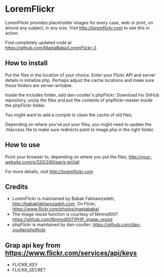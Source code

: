 # LoremFlickr
LoremFlickr provides placeholder images for every case, web or print, on almost any subject, in any size. Visit http://loremflickr.com to see this in action.

Find completely updated code at https://github.com/MastaBaba/LoremFlickr-2.

## How to install
Put the files in the location of your choice. Enter your Flickr API and server details in initialize.php. Perhaps adjust the cache locations and make sure those folders are server-writable. 

Inside the includes folder, add dan-coulter's phpFlickr: Download his GitHub repository, unzip the files and put the contents of phpflickr-master inside the phpFlickr folder.

You might want to add a cronjob to clean the cache of old files.

Depending on where you've put your files, you might need to update the .htaccess file to make sure redirects point to image.php in the right folder.
## How to use
Point your browser to, depending on where you put the files, http://your-website.com/g/320/240/paris,girl/all

For more details, visit http://loremflickr.com
## Credits
+ LoremFlickr is maintained by Babak Fakhamzadeh, http://babakfakhamzadeh.com. On Flickr,  https://www.flickr.com/photos/mastababa/
+ The image resize function is courtesy of Nimrod007: https://github.com/Nimrod007/PHP_image_resize	
+ phpFlickr is maintained by dan-coulter: https://github.com/dan-coulter/phpflickr

## Grap api key from https://www.flickr.com/services/api/keys

- FLICKR_KEY
- FLICKR_SECRET
